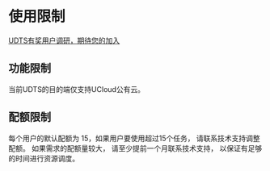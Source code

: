 # 使用限制

[UDTS有奖用户调研，期待您的加入](https://www.ucloud.cn/site/survey/survey.html?id=63)

## 功能限制

当前UDTS的目的端仅支持UCloud公有云。

## 配额限制

每个用户的默认配额为 15，如果用户要使用超过15个任务， 请联系技术支持调整配额。 如果需求的配额量较大， 请至少提前一个月联系技术支持， 以保证有足够的时间进行资源调度。 
